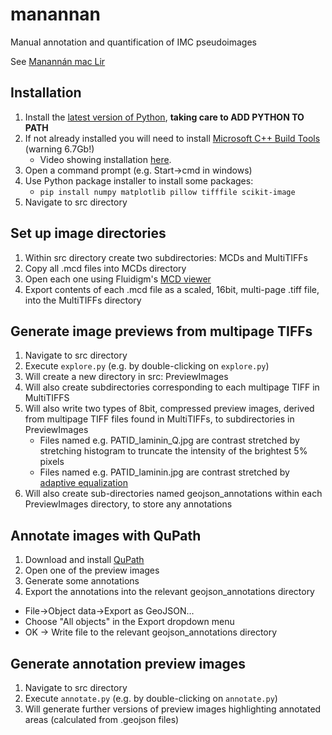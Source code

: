 # manannan
Manual annotation and quantification of IMC pseudoimages

See [Manannán mac Lir](https://en.wikipedia.org/wiki/Manann%C3%A1n_mac_Lir)

## Installation
1. Install the [latest version of Python](https://www.python.org/downloads/), **taking care to ADD PYTHON TO PATH**
2. If not already installed you will need to install [Microsoft C++ Build Tools](https://visualstudio.microsoft.com/visual-cpp-build-tools/) (warning 6.7Gb!)
    * Video showing installation [here](https://www.youtube.com/watch?v=rcI1_e38BWs).
4. Open a command prompt (e.g. Start->cmd in windows)
5. Use Python package installer to install some packages:
    * ```pip install numpy matplotlib pillow tifffile scikit-image```
7. Navigate to src directory

## Set up image directories
1. Within src directory create two subdirectories: MCDs and MultiTIFFs
1. Copy all .mcd files into MCDs directory
1. Open each one using Fluidigm's [MCD viewer](https://www.fluidigm.com/FluidigmSite_Assets/PrdSrv_Software/Software-Packages/MCD_Viewer/MCDViewer_V1.0.560.6_InstallationPack.zip)
1. Export contents of each .mcd file as a scaled, 16bit, multi-page .tiff file, into the MultiTIFFs directory

## Generate image previews from multipage TIFFs
1. Navigate to src directory
1. Execute ```explore.py``` (e.g. by double-clicking on ```explore.py```)
1. Will create a new directory in src: PreviewImages
1. Will also create subdirectories corresponding to each multipage TIFF in MultiTIFFS
1. Will also write two types of 8bit, compressed preview images, derived from multipage TIFF files found in MultiTIFFs, to subdirectories in PreviewImages
     * Files named e.g. PATID_laminin_Q.jpg are contrast stretched by stretching histogram to truncate the intensity of the brightest 5% pixels
     * Files named e.g. PATID_laminin.jpg are contrast stretched by [adaptive equalization](https://scikit-image.org/docs/dev/auto_examples/color_exposure/plot_equalize.html)
3. Will also create sub-directories named geojson_annotations within each PreviewImages directory, to store any annotations

## Annotate images  with QuPath
1. Download and install [QuPath](https://qupath.github.io/)
2. Open one of the preview images
3. Generate some annotations
4. Export the annotations into the relevant geojson_annotations directory
  * File->Object data->Export as GeoJSON...  
  * Choose "All objects" in the Export dropdown menu 
  * OK -> Write file to the relevant geojson_annotations directory

## Generate annotation preview images
1. Navigate to src directory
2. Execute ```annotate.py``` (e.g. by double-clicking on ```annotate.py```)
3. Will generate further versions of preview images highlighting annotated areas (calculated from .geojson files)
